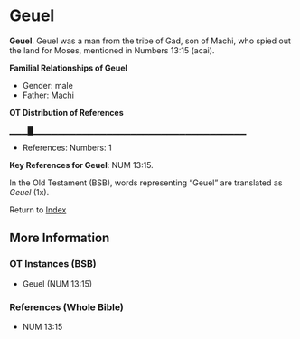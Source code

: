 # Geuel
**Geuel**. 
Geuel was a man from the tribe of Gad, son of Machi, who spied out the land for Moses, mentioned in Numbers 13:15 (acai). 




**Familial Relationships of Geuel**


* Gender: male
* Father: [Machi](Machi.md)


**OT Distribution of References**

▁▁▁█▁▁▁▁▁▁▁▁▁▁▁▁▁▁▁▁▁▁▁▁▁▁▁▁▁▁▁▁▁▁▁▁▁▁▁
* References: Numbers: 1



**Key References for Geuel**: 
NUM 13:15. 


In the Old Testament (BSB), words representing “Geuel” are translated as 
*Geuel* (1x). 




Return to [Index](00-Index.md)

## More Information

### OT Instances (BSB)

* Geuel (NUM 13:15)



### References (Whole Bible)

* NUM 13:15



